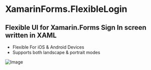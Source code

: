 # XamarinForms.FlexibleLogin
## Flexible UI for Xamarin.Forms Sign In screen written in XAML

* Flexible For iOS & Android Devices
* Supports both landscape & portrait modes

![Image](https://i.ibb.co/QJy4QyW/Screenshot.jpg)
